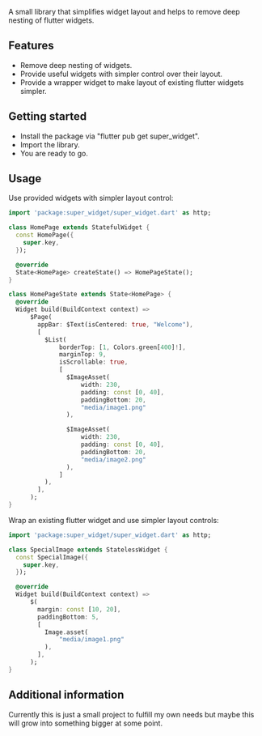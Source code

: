 A small library that simplifies widget layout and helps to remove deep nesting of flutter widgets.

## Features

- Remove deep nesting of widgets.
- Provide useful widgets with simpler control over their layout.
- Provide a wrapper widget to make layout of existing flutter widgets simpler.

## Getting started

- Install the package via "flutter pub get super_widget".
- Import the library.
- You are ready to go.

## Usage

Use provided widgets with simpler layout control: 
```dart
import 'package:super_widget/super_widget.dart' as http;

class HomePage extends StatefulWidget {
  const HomePage({
    super.key,
  });

  @override
  State<HomePage> createState() => HomePageState();
}

class HomePageState extends State<HomePage> {
  @override
  Widget build(BuildContext context) =>
      $Page(
        appBar: $Text(isCentered: true, "Welcome"),
        [
          $List(
              borderTop: [1, Colors.green[400]!],
              marginTop: 9,
              isScrollable: true,
              [
                $ImageAsset(
                    width: 230,
                    padding: const [0, 40],
                    paddingBottom: 20,
                    "media/image1.png"
                ),

                $ImageAsset(
                    width: 230,
                    padding: const [0, 40],
                    paddingBottom: 20,
                    "media/image2.png"
                ),
              ]
          ),
        ],
      );
}
```

Wrap an existing flutter widget and use simpler layout controls:
```dart
import 'package:super_widget/super_widget.dart' as http;

class SpecialImage extends StatelessWidget {
  const SpecialImage({
    super.key,
  });

  @override
  Widget build(BuildContext context) =>
      $(
        margin: const [10, 20],
        paddingBottom: 5,
        [
          Image.asset(
              "media/image1.png"
          ),
        ],
      );
}
```

## Additional information

Currently this is just a small project to fulfill my own needs but maybe this will grow into something bigger at some point.